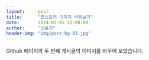 ```yaml
---
layout:     post
title:      "포스트의 이미지 바꿔보기"
date:       2014-07-01 12:00:00
author:     "신윤기"
header-img: "img/post-bg-03.jpg"
---
```


<p>
Github 페이지의 두 번째 게시글의 이미지를 바꾸어 보았습니다. 
</p>